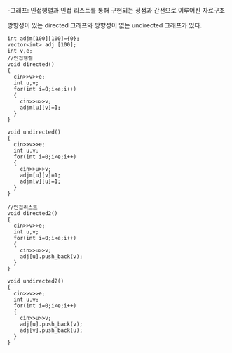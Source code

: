 -그래프: 인접행렬과 인접 리스트를 통해 구현되는 정점과 간선으로 이루어진 자료구조 

방향성이 있는 directed 그래프와 방향성이 없는 undirected 그래프가 있다.

```
int adjm[100][100]={0};
vector<int> adj [100];
int v,e;
//인접행렬
void directed()
{
  cin>>v>>e;
  int u,v;
  for(int i=0;i<e;i++)
  {
    cin>>u>>v;
    adjm[u][v]=1;
  }
}

void undirected()
{
  cin>>v>>e;
  int u,v;
  for(int i=0;i<e;i++)
  {
    cin>>u>>v;
    adjm[u][v]=1;
    adjm[v][u]=1;
  }
}

//인접리스트 
void directed2()
{
  cin>>v>>e;
  int u,v;
  for(int i=0;i<e;i++)
  {
    cin>>u>>v;
    adj[u].push_back(v);
  }
}

void undirected2()
{
  cin>>v>>e;
  int u,v;
  for(int i=0;i<e;i++)
  {
    cin>>u>>v;
    adj[u].push_back(v);
    adj[v].push_back(u);
  }
}
```
